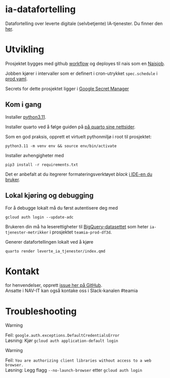 ia-datafortelling
================

Datafortelling over leverte digitale (selvbetjente) IA-tjenester. Du finner
den [her](https://data.intern.nav.no/story/3f485566-49fc-4867-937e-618293158ef8).

# Utvikling

Prosjektet bygges med github [workflow](.github/workflows/deploy-naisjob.yml) og deployes til nais som en [Naisjob](https://docs.nais.io/naisjob).

Jobben kjører i intervaller som er definert i cron-utrykket `spec.schedule` i [prod.yaml](.nais/prod.yaml).

Secrets for dette prosjektet ligger
i [Google Secret Manager](https://console.cloud.google.com/security/secret-manager?project=teamia-prod-df3d)

## Kom i gang

Installer [python3.11](https://www.python.org/downloads/).

Installer quarto ved å følge guiden på [på quarto sine nettsider](https://quarto.org/docs/get-started/).

Som en god praksis, opprett et virtuelt pythonmiljø i root til prosjektet:

```
python3.11 -m venv env && source env/bin/activate
```

Installer avhengigheter med

```
pip3 install -r requirements.txt
```

Det er anbefalt at du itegrerer formateringsverktøyet
_black_ [i IDE-en du bruker](https://black.readthedocs.io/en/stable/integrations/editors.html).

## Lokal kjøring og debugging

For å debugge lokalt må du først autentisere deg med

```
gcloud auth login --update-adc
``` 

Brukeren din må ha
leserettigheter
til [BigQuery-datasettet](https://console.cloud.google.com/bigquery?project=teamia-prod-df3d&ws=!1m4!1m3!3m2!1steamia-prod-df3d!2sia_tjenester_metrikker)
som heter `ia-tjenester-metrikker` i prosjektet `teamia-prod-df3d`.

Generer datafortellingen lokalt ved å kjøre 
```
quarto render leverte_ia_tjenester/index.qmd
```

# Kontakt

for henvendelser, opprett [issue her på GitHub](https://github.com/navikt/ia-datafortelling/issues).  
Ansatte i NAV-IT kan også kontake oss i Slack-kanalen #teamia

# Troubleshooting

> [!WARNING]
> Feil: `google.auth.exceptions.DefaultCredentialsError`  
> Løsning: Kjør `gcloud auth application-default login`

> [!WARNING]
> Feil: `You are authorizing client libraries without access to a web browser.`  
> Løsning: Legg flagg `--no-launch-browser` etter `gcloud auth login` 